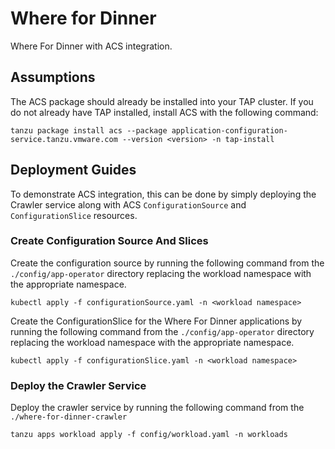 # Where for Dinner

Where For Dinner with ACS integration.

## Assumptions

The ACS package should already be installed into your TAP cluster.  If you do not already have TAP installed, install ACS with the following command:

```
tanzu package install acs --package application-configuration-service.tanzu.vmware.com --version <version> -n tap-install
```

## Deployment Guides

To demonstrate ACS integration, this can be done by simply deploying the Crawler service along with ACS `ConfigurationSource` and `ConfigurationSlice` resources.

### Create Configuration Source And Slices

Create the configuration source by running the following command from the `./config/app-operator` directory replacing the workload namespace with the appropriate namespace.

```
kubectl apply -f configurationSource.yaml -n <workload namespace>
```

Create the ConfigurationSlice for the Where For Dinner applications by running the following command from the `./config/app-operator` directory replacing the workload 
namespace with the appropriate namespace.


```
kubectl apply -f configurationSlice.yaml -n <workload namespace>
```

### Deploy the Crawler Service


Deploy the crawler service by running the following command from the `./where-for-dinner-crawler`

```
tanzu apps workload apply -f config/workload.yaml -n workloads
```
